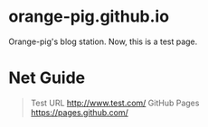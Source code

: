 # orange-pig.github.io
Orange-pig's blog station.
Now, this is a test page.

# Net Guide
> Test URL http://www.test.com/
> GitHub Pages https://pages.github.com/
